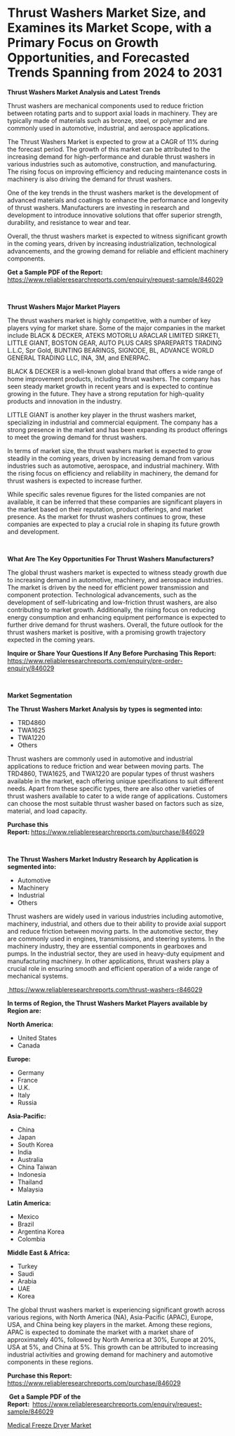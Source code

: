 <p><h1>Thrust Washers Market Size, and Examines its Market Scope, with a Primary Focus on Growth Opportunities, and Forecasted Trends Spanning from 2024 to 2031</h1></p><p><strong>Thrust Washers Market Analysis and Latest Trends</strong></p>
<p><p>Thrust washers are mechanical components used to reduce friction between rotating parts and to support axial loads in machinery. They are typically made of materials such as bronze, steel, or polymer and are commonly used in automotive, industrial, and aerospace applications.</p><p>The Thrust Washers Market is expected to grow at a CAGR of 11% during the forecast period. The growth of this market can be attributed to the increasing demand for high-performance and durable thrust washers in various industries such as automotive, construction, and manufacturing. The rising focus on improving efficiency and reducing maintenance costs in machinery is also driving the demand for thrust washers.</p><p>One of the key trends in the thrust washers market is the development of advanced materials and coatings to enhance the performance and longevity of thrust washers. Manufacturers are investing in research and development to introduce innovative solutions that offer superior strength, durability, and resistance to wear and tear.</p><p>Overall, the thrust washers market is expected to witness significant growth in the coming years, driven by increasing industrialization, technological advancements, and the growing demand for reliable and efficient machinery components.</p></p>
<p><strong>Get a Sample PDF of the Report:&nbsp;</strong> <a href="https://www.reliableresearchreports.com/enquiry/request-sample/846029">https://www.reliableresearchreports.com/enquiry/request-sample/846029</a></p>
<p>&nbsp;</p>
<p><strong>Thrust Washers Major Market Players</strong></p>
<p><p>The thrust washers market is highly competitive, with a number of key players vying for market share. Some of the major companies in the market include BLACK & DECKER, ATEKS MOTORLU ARACLAR LIMITED SIRKETI, LITTLE GIANT, BOSTON GEAR, AUTO PLUS CARS SPAREPARTS TRADING L.L.C, Spr Gold, BUNTING BEARINGS, SIGNODE, BL, ADVANCE WORLD GENERAL TRADING LLC, INA, 3M, and ENERPAC.</p><p>BLACK & DECKER is a well-known global brand that offers a wide range of home improvement products, including thrust washers. The company has seen steady market growth in recent years and is expected to continue growing in the future. They have a strong reputation for high-quality products and innovation in the industry.</p><p>LITTLE GIANT is another key player in the thrust washers market, specializing in industrial and commercial equipment. The company has a strong presence in the market and has been expanding its product offerings to meet the growing demand for thrust washers.</p><p>In terms of market size, the thrust washers market is expected to grow steadily in the coming years, driven by increasing demand from various industries such as automotive, aerospace, and industrial machinery. With the rising focus on efficiency and reliability in machinery, the demand for thrust washers is expected to increase further.</p><p>While specific sales revenue figures for the listed companies are not available, it can be inferred that these companies are significant players in the market based on their reputation, product offerings, and market presence. As the market for thrust washers continues to grow, these companies are expected to play a crucial role in shaping its future growth and development.</p></p>
<p>&nbsp;</p>
<p><strong>What Are The Key Opportunities For Thrust Washers Manufacturers?</strong></p>
<p><p>The global thrust washers market is expected to witness steady growth due to increasing demand in automotive, machinery, and aerospace industries. The market is driven by the need for efficient power transmission and component protection. Technological advancements, such as the development of self-lubricating and low-friction thrust washers, are also contributing to market growth. Additionally, the rising focus on reducing energy consumption and enhancing equipment performance is expected to further drive demand for thrust washers. Overall, the future outlook for the thrust washers market is positive, with a promising growth trajectory expected in the coming years.</p></p>
<p><strong>Inquire or Share Your Questions If Any Before Purchasing This Report:</strong> <a href="https://www.reliableresearchreports.com/enquiry/pre-order-enquiry/846029">https://www.reliableresearchreports.com/enquiry/pre-order-enquiry/846029</a></p>
<p>&nbsp;</p>
<p><strong>Market Segmentation</strong></p>
<p><strong>The Thrust Washers Market Analysis by types is segmented into:</strong></p>
<p><ul><li>TRD4860</li><li>TWA1625</li><li>TWA1220</li><li>Others</li></ul></p>
<p><p>Thrust washers are commonly used in automotive and industrial applications to reduce friction and wear between moving parts. The TRD4860, TWA1625, and TWA1220 are popular types of thrust washers available in the market, each offering unique specifications to suit different needs. Apart from these specific types, there are also other varieties of thrust washers available to cater to a wide range of applications. Customers can choose the most suitable thrust washer based on factors such as size, material, and load capacity.</p></p>
<p><strong>Purchase this Report:&nbsp;</strong><a href="https://www.reliableresearchreports.com/purchase/846029">https://www.reliableresearchreports.com/purchase/846029</a></p>
<p>&nbsp;</p>
<p><strong>The Thrust Washers Market Industry Research by Application is segmented into:</strong></p>
<p><ul><li>Automotive</li><li>Machinery</li><li>Industrial</li><li>Others</li></ul></p>
<p><p>Thrust washers are widely used in various industries including automotive, machinery, industrial, and others due to their ability to provide axial support and reduce friction between moving parts. In the automotive sector, they are commonly used in engines, transmissions, and steering systems. In the machinery industry, they are essential components in gearboxes and pumps. In the industrial sector, they are used in heavy-duty equipment and manufacturing machinery. In other applications, thrust washers play a crucial role in ensuring smooth and efficient operation of a wide range of mechanical systems.</p></p>
<p><a href="https://www.reliableresearchreports.com/thrust-washers-r846029">&nbsp;https://www.reliableresearchreports.com/thrust-washers-r846029</a></p>
<p><strong>In terms of Region, the Thrust Washers Market Players available by Region are:</strong></p>
<p>
    <p> <strong> North America: </strong>
        <ul>
            <li>United States</li>
            <li>Canada</li>
        </ul>
        </p> 
    <p> <strong> Europe: </strong>
        <ul>
            <li>Germany</li>
            <li>France</li>
            <li>U.K.</li>
            <li>Italy</li>
            <li>Russia</li>
        </ul>
        </p> 
    <p> <strong> Asia-Pacific: </strong>
        <ul>
            <li>China</li>
            <li>Japan</li>
            <li>South Korea</li>
            <li>India</li>
            <li>Australia</li>
            <li>China Taiwan</li>
            <li>Indonesia</li>
            <li>Thailand</li>
            <li>Malaysia</li>
        </ul>
        </p> 
    <p> <strong> Latin America: </strong>
        <ul>
            <li>Mexico</li>
            <li>Brazil</li>
            <li>Argentina Korea</li>
            <li>Colombia</li>
        </ul>
        </p> 
    <p> <strong> Middle East & Africa: </strong>
        <ul>
            <li>Turkey</li>
            <li>Saudi</li>
            <li>Arabia</li>
            <li>UAE</li>
            <li>Korea</li>
        </ul>
    </p>
    </p>
<p><p>The global thrust washers market is experiencing significant growth across various regions, with North America (NA), Asia-Pacific (APAC), Europe, USA, and China being key players in the market. Among these regions, APAC is expected to dominate the market with a market share of approximately 40%, followed by North America at 30%, Europe at 20%, USA at 5%, and China at 5%. This growth can be attributed to increasing industrial activities and growing demand for machinery and automotive components in these regions.</p></p>
<p><strong>Purchase this Report: </strong><a href="https://www.reliableresearchreports.com/purchase/846029">https://www.reliableresearchreports.com/purchase/846029</a></p>
<p>&nbsp;<strong>Get a Sample PDF of the Report:&nbsp;&nbsp;</strong><a href="https://www.reliableresearchreports.com/enquiry/request-sample/846029">https://www.reliableresearchreports.com/enquiry/request-sample/846029</a></p>
<p><strong></strong></p>
<p><p><a href="https://three-jumbo-f6d.notion.site/Medical-Freeze-Dryer-Market-Focuses-on-Market-Share-Size-and-Projected-Forecast-Till-2031-c7b01b43011f42aeb7f3450cc156f619">Medical Freeze Dryer Market</a></p></p>